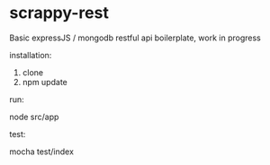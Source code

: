 scrappy-rest
============

Basic expressJS / mongodb restful api boilerplate, work in progress

installation:

 1. clone 
 2. npm update

run:

  node src/app
  
test:

  mocha test/index